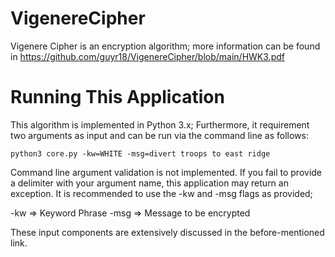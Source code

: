 # VigenereCipher
Vigenere Cipher is an encryption algorithm; more information can be found in https://github.com/guyr18/VigenereCipher/blob/main/HWK3.pdf  

# Running This Application
This algorithm is implemented in Python 3.x; Furthermore, it requirement two arguments as input and can be run via the command line
as follows:

    python3 core.py -kw=WHITE -msg=divert troops to east ridge
    
Command line argument validation is not implemented. If you fail to provide a delimiter with your argument name, this application
may return an exception. It is recommended to use the -kw and -msg flags as provided;

-kw => Keyword Phrase
-msg => Message to be encrypted

These input components are extensively discussed in the before-mentioned link.
